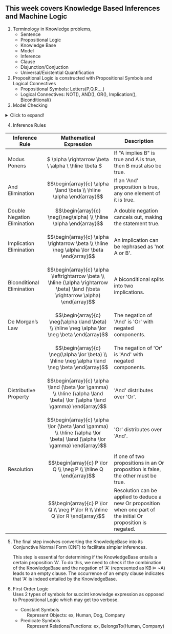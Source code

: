 ## This week covers Knowledge Based Inferences and Machine Logic 
1) Terminology in Knowledge problems, 
    * Sentence
    * Propositional Logic 
    * Knowledge Base
    * Model 
    * Inference
    * Clause
    * Disjunction/Conjuction 
    * Universal/Existential Quantification
2) Propositional Logic is constructed with Propositional Symbols and Logical Connectives
    * Propositional Symbols: Letters(P,Q,R....)
    * Logical Connectives:  NOT(), AND(), OR(), Implication(), Biconditional()
3) Model Checking 
<details>
    <summary>Click to expand!</summary>
    methodically explores and verifies all possibilities to check whether a given proposition is true, given our knowledge base. 
</details>

4) Inference Rules

| Inference Rule                | Mathematical Expression | Description |
|-------------------------------|-------------------------|-------------|
| Modus Ponens                  | $ \alpha \rightarrow \beta \\ \alpha \\ \hline \beta $  | If "A implies B" is true and A is true, then B must also be true. |
| And Elimination               | $$\begin{array}{c} \alpha \land \beta \\ \hline \alpha \end{array}$$ | If an 'And' proposition is true, any one element of it is true. |
| Double Negation Elimination   | $$\begin{array}{c} \neg(\neg\alpha) \\ \hline \alpha \end{array}$$ | A double negation cancels out, making the statement true. |
| Implication Elimination       | $$\begin{array}{c} \alpha \rightarrow \beta \\ \hline \neg \alpha \lor \beta \end{array}$$ | An implication can be rephrased as 'not A or B'. |
| Biconditional Elimination     | $$\begin{array}{c} \alpha \leftrightarrow \beta \\ \hline (\alpha \rightarrow \beta) \land (\beta \rightarrow \alpha) \end{array}$$ | A biconditional splits into two implications. |
| De Morgan’s Law               | $$\begin{array}{c} \neg(\alpha \land \beta) \\ \hline \neg \alpha \lor \neg \beta \end{array}$$ | The negation of 'And' is 'Or' with negated components. |
|                               | $$\begin{array}{c} \neg(\alpha \lor \beta) \\ \hline \neg \alpha \land \neg \beta \end{array}$$ | The negation of 'Or' is 'And' with negated components. |
| Distributive Property         | $$\begin{array}{c} \alpha \land (\beta \lor \gamma) \\ \hline (\alpha \land \beta) \lor (\alpha \land \gamma) \end{array}$$ | 'And' distributes over 'Or'. |
|                               | $$\begin{array}{c} \alpha \lor (\beta \land \gamma) \\ \hline (\alpha \lor \beta) \land (\alpha \lor \gamma) \end{array}$$ | 'Or' distributes over 'And'. |
| Resolution                    | $$\begin{array}{c} P \lor Q \\ \neg P \\ \hline Q \end{array}$$ | If one of two propositions in an Or proposition is false, the other must be true. |
|                               | $$\begin{array}{c} P \lor Q \\ \neg P \lor R \\ \hline Q \lor R \end{array}$$ | Resolution can be applied to deduce a new Or proposition when one part of the initial Or proposition is negated. |




5) The final step involves converting the KnowledgeBase into its Conjunctive Normal Form (CNF) to facilitate simpler inferences.

    This step is essential for determining if the KnowledgeBase entails a certain proposition 'A'. To do this, we need to check if the combination of the KnowledgeBase and the negation of 'A' (represented as KB ⊨ ~A) leads to an empty clause. The occurrence of an empty clause indicates that 'A' is indeed entailed by the KnowledgeBase.


6) First Order Logic
<br> Uses 2 types of symbols for succint knowledge expression as opposed to Propositional Logic which may get too verbose. 
    * Constant Symbols
    <br>&nbsp;&nbsp;&nbsp;&nbsp; Represent Objects: ex, Human, Dog, Company
    * Predicate Symbols 
    <br>&nbsp;&nbsp;&nbsp;&nbsp; Represent Relations/Functions: ex, BelongsTo(Human, Company)
